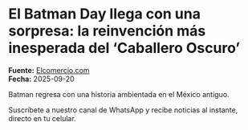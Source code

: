 # El Batman Day llega con una sorpresa: la reinvención más inesperada del ‘Caballero Oscuro’

**Fuente:** [Elcomercio.com](https://www.elcomercio.com/tendencias/curiosidades/cuando-se-celebra-el-batman-day/)  
**Fecha:** 2025-09-20

Batman regresa con una historia ambientada en el México antiguo.

Suscríbete a nuestro canal de WhatsApp y recibe noticias al instante, directo en tu celular.
